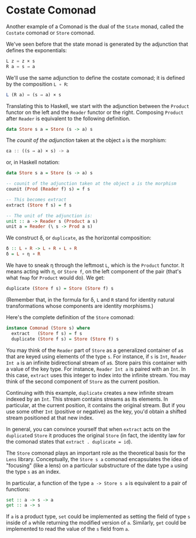 # Costate Comonad

Another example of a Comonad is the dual of the `State` monad, called the `Costate` comonad or `Store` comonad.

We've seen before that the state monad is generated by the adjunction that defines the exponentials:

```js
L z = z × s
R a = s ⇒ a
```

We'll use the same adjunction to define the costate comonad; it is defined by the composition `L ∘ R`:

```js
L (R a) = (s ⇒ a) × s
```

Translating this to Haskell, we start with the adjunction between the `Product` functor on the left and the `Reader` functor or the right. Composing `Product` after `Reader` is equivalent to the following definition.

```hs
data Store s a = Store (s -> a) s
```

The *counit of the adjunction* taken at the object `a` is the morphism:

```js
εa :: ((s ⇒ a) × s) -> a
```

or, in Haskell notation:

```hs
data Store s a = Store (s -> a) s

-- counit of the adjunction taken at the object a is the morphism
counit (Prod (Reader f) s) = f s

-- This becomes extract
extract (Store f s) = f s

-- The unit of the adjunction is:
unit :: a -> Reader s (Product a s)
unit a = Reader (\ s -> Prod a s)
```


We construct δ, or `duplicate`, as the horizontal composition:

```hs
δ :: L ∘ R -> L ∘ R ∘ L ∘ R
δ = L ∘ η ∘ R
```

We have to sneak η through the leftmost `L`, which is the `Product` functor. It means acting with η, or `Store f`, on the left component of the pair (that's what `fmap` for `Product` would do). We get:

```hs
duplicate (Store f s) = Store (Store f) s
```

(Remember that, in the formula for δ, `L` and `R` stand for identity natural transformations whose components are identity morphisms.)


Here's the complete definition of the `Store` comonad:

```hs
instance Comonad (Store s) where
  extract   (Store f s) = f s
  duplicate (Store f s) = Store (Store f) s
```

You may think of the `Reader` part of `Store` as a generalized container of `a`s that are keyed using elements of the type `s`. For instance, if `s` is `Int`, `Reader Int a` is an infinite bidirectional stream of `a`s. Store pairs this container with a value of the key type. For instance, `Reader Int a` is paired with an `Int`. In this case, `extract` uses this integer to index into the infinite stream. You may think of the second component of `Store` as the current position.

Continuing with this example, `duplicate` creates a new infinite stream indexed by an `Int`. This stream contains streams as its elements. In particular, at the current position, it contains the original stream. But if you use some other `Int` (positive or negative) as the key, you'd obtain a shifted stream positioned at that new index.

In general, you can convince yourself that when `extract` acts on the `duplicate`d `Store` it produces the original `Store` (in fact, the identity law for the comonad states that `extract . duplicate = id`).

The `Store` comonad plays an important role as the theoretical basis for the `Lens` library. Conceptually, the `Store s a` comonad encapsulates the idea of "focusing" (like a lens) on a particular substructure of the date type `a` using the type `s` as an index.

In particular, a function of the type `a -> Store s a` is equivalent to a pair of functions:

```hs
set :: a -> s -> a
get :: a -> s
```

If `a` is a product type, `set` could be implemented as setting the field of type `s` inside of `a` while returning the modified version of `a`. Similarly, `get` could be implemented to read the value of the `s` field from `a`.
